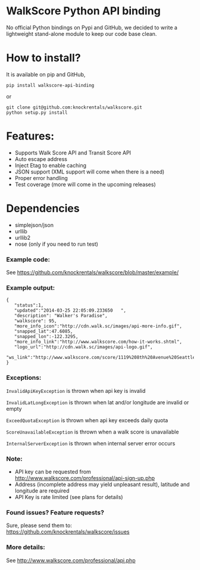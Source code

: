 # WalkScore Python API binding
No official Python bindings on Pypi and GitHub, we decided to write a lightweight stand-alone module to keep our code base clean.

# How to install?
It is available on pip and GitHub,

```
pip install walkscore-api-binding
```

or
```
git clone git@github.com:knockrentals/walkscore.git
python setup.py install
```

# Features:
- Supports Walk Score API and Transit Score API
- Auto escape address
- Inject Etag to enable caching
- JSON support (XML support will come when there is a need)
- Proper error handling
- Test coverage (more will come in the upcoming releases)

# Dependencies
- simplejson/json
- urllib
- urllib2
- nose (only if you need to run test)

### Example code:
See https://github.com/knockrentals/walkscore/blob/master/example/

### Example output:
```
{
   "status":1,
   "updated":"2014-03-25 22:05:09.233650   ",
   "description": "Walker's Paradise",
   "walkscore": 95,
   "more_info_icon":"http://cdn.walk.sc/images/api-more-info.gif",
   "snapped_lat":47.6085,
   "snapped_lon":-122.3295,
   "more_info_link":"http://www.walkscore.com/how-it-works.shtml",
   "logo_url":"http://cdn.walk.sc/images/api-logo.gif",
   "ws_link":"http://www.walkscore.com/score/1119%208th%20Avenue%20Seattle%20WA%2098101/lat=47.6085/lng=-122.3295"
}
```

### Exceptions:
```InvalidApiKeyException``` is thrown when api key is invalid

```InvalidLatLongException``` is thrown when lat and/or longitude are invalid or empty

```ExceedQuotaException``` is thrown when api key exceeds daily quota

```ScoreUnavailableException``` is thrown when a walk score is unavailable

```InternalServerException``` is thrown when internal server error occurs


### Note:
- API key can be requested from http://www.walkscore.com/professional/api-sign-up.php
- Address (incomplete address may yield unpleasant result), latitude and longitude are required
- API Key is rate limited (see plans for details)

### Found issues? Feature requests?
Sure, please send them to: https://github.com/knockrentals/walkscore/issues

### More details:
See http://www.walkscore.com/professional/api.php
